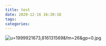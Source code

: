 ```yaml
---
title: test
date: 2020-12-16 16:30:18
tags:
categories:
---
```




![u=1999921673,816131569&fm=26&gp=0.jpg](E:\Blog\klaomax.github.io\source\_posts\test\u=1999921673,816131569&fm=26&gp=0.jpg)
